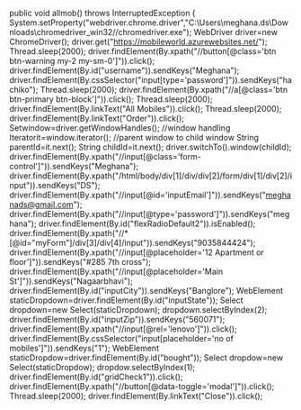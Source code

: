 public void allmob() throws InterruptedException
        {
            System.setProperty("webdriver.chrome.driver","C:\\Users\\meghana.ds\\Downloads\\chromedriver_win32//chromedriver.exe");
            WebDriver driver=new ChromeDriver();
            driver.get("https://mobileworld.azurewebsites.net/");
            Thread.sleep(2000);
            driver.findElement(By.xpath("//button[@class='btn btn-warning my-2 my-sm-0']")).click();
            driver.findElement(By.id("username")).sendKeys("Meghana");
            driver.findElement(By.cssSelector("input[type='password']")).sendKeys("hachiko");
            Thread.sleep(2000);
            driver.findElement(By.xpath("//a[@class='btn btn-primary btn-block']")).click();
            Thread.sleep(2000);
            driver.findElement(By.linkText("All Mobiles")).click();
            Thread.sleep(2000);
            driver.findElement(By.linkText("Order")).click();
            Set<String>window=driver.getWindowHandles();  //window handling
            Iterator<String>it=window.iterator(); //parent window to child window
            String parentId=it.next();
            String childId=it.next();
            driver.switchTo().window(childId);
            driver.findElement(By.xpath("//input[@class='form-control']")).sendKeys("Meghana");
            driver.findElement(By.xpath("/html/body/div[1]/div/div[2]/form/div[1]/div[2]/input")).sendKeys("DS");
            driver.findElement(By.xpath("//input[@id='inputEmail']")).sendKeys("meghanads@gmail.com");
            driver.findElement(By.xpath("//input[@type='password']")).sendKeys("meghana");
            driver.findElement(By.id("flexRadioDefault2")).isEnabled();
            driver.findElement(By.xpath("//*[@id=\"myForm\"]/div[3]/div[4]/input")).sendKeys("9035844424");
            driver.findElement(By.xpath("//input[@placeholder='12 Apartment or floor']")).sendKeys("#285 7th cross");
            driver.findElement(By.xpath("//input[@placeholder='Main St']")).sendKeys("Nagaarbhavi");
            driver.findElement(By.id("inputCity")).sendKeys("Banglore");
            WebElement staticDropdown=driver.findElement(By.id("inputState"));
            Select dropdown=new Select(staticDropdown);
            dropdown.selectByIndex(2);
            driver.findElement(By.id("inputZip")).sendKeys("560071");
            driver.findElement(By.xpath("//input[@rel='lenovo']")).click();
            driver.findElement(By.cssSelector("input[placeholder='no of mobiles']")).sendKeys("1");
            WebElement staticDropdow=driver.findElement(By.id("bought"));
            Select dropdow=new Select(staticDropdow);
            dropdow.selectByIndex(1);
            driver.findElement(By.id("gridCheck1")).click();
            driver.findElement(By.xpath("//button[@data-toggle='modal']")).click();
            Thread.sleep(2000);
            driver.findElement(By.linkText("Close")).click();
